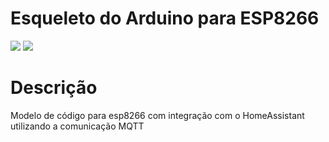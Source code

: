 # Esqueleto do Arduino para ESP8266
![](https://img.shields.io/badge/C%23-limegreen?logo=Arduino&label=Arduino)
![](https://img.shields.io/badge/Version-1.0-blue)
# Descrição
 Modelo de código para esp8266 com integração com o HomeAssistant utilizando a comunicação MQTT 
